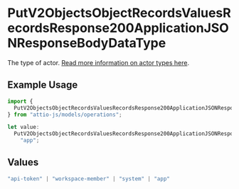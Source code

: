 # PutV2ObjectsObjectRecordsValuesRecordsResponse200ApplicationJSONResponseBodyDataType

The type of actor. [Read more information on actor types here](/docs/actors).

## Example Usage

```typescript
import {
  PutV2ObjectsObjectRecordsValuesRecordsResponse200ApplicationJSONResponseBodyDataType,
} from "attio-js/models/operations";

let value:
  PutV2ObjectsObjectRecordsValuesRecordsResponse200ApplicationJSONResponseBodyDataType =
    "app";
```

## Values

```typescript
"api-token" | "workspace-member" | "system" | "app"
```